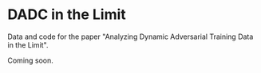 # DADC in the Limit

Data and code for the paper "Analyzing Dynamic Adversarial Training Data in the Limit".

Coming soon.
